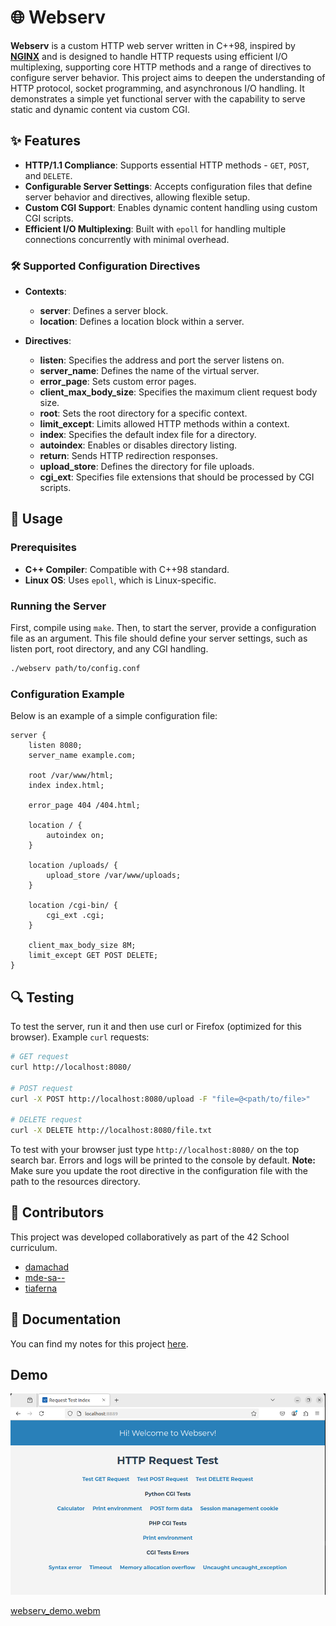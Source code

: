 # 🌐 Webserv

**Webserv** is a custom HTTP web server written in C++98, inspired by [**NGINX**](https://nginx.org/en/) and is designed to handle HTTP requests using efficient I/O multiplexing, supporting core HTTP methods and a range of directives to configure server behavior. This project aims to deepen the understanding of HTTP protocol, socket programming, and asynchronous I/O handling. It demonstrates a simple yet functional server with the capability to serve static and dynamic content via custom CGI.

## ✨ Features

- **HTTP/1.1 Compliance**: Supports essential HTTP methods - `GET`, `POST`, and `DELETE`.
- **Configurable Server Settings**: Accepts configuration files that define server behavior and directives, allowing flexible setup.
- **Custom CGI Support**: Enables dynamic content handling using custom CGI scripts.
- **Efficient I/O Multiplexing**: Built with `epoll` for handling multiple connections concurrently with minimal overhead.
  
### 🛠 Supported Configuration Directives

- **Contexts**:
  - **server**: Defines a server block.
  - **location**: Defines a location block within a server.

- **Directives**:
  - **listen**: Specifies the address and port the server listens on.
  - **server_name**: Defines the name of the virtual server.
  - **error_page**: Sets custom error pages.
  - **client_max_body_size**: Specifies the maximum client request body size.
  - **root**: Sets the root directory for a specific context.
  - **limit_except**: Limits allowed HTTP methods within a context.
  - **index**: Specifies the default index file for a directory.
  - **autoindex**: Enables or disables directory listing.
  - **return**: Sends HTTP redirection responses.
  - **upload_store**: Defines the directory for file uploads.
  - **cgi_ext**: Specifies file extensions that should be processed by CGI scripts.

## 🚀 Usage

### Prerequisites

- **C++ Compiler**: Compatible with C++98 standard.
- **Linux OS**: Uses `epoll`, which is Linux-specific.

### Running the Server
First, compile using `make`. Then, to start the server, provide a configuration file as an argument. This file should define your server settings, such as listen port, root directory, and any CGI handling.
```bash
./webserv path/to/config.conf
```
### Configuration Example
Below is an example of a simple configuration file:
```nginx
server {
    listen 8080;
    server_name example.com;

    root /var/www/html;
    index index.html;

    error_page 404 /404.html;

    location / {
        autoindex on;
    }

    location /uploads/ {
        upload_store /var/www/uploads;
    }

    location /cgi-bin/ {
        cgi_ext .cgi;
    }

    client_max_body_size 8M;
    limit_except GET POST DELETE;
}
```

## 🔍 Testing
To test the server, run it and then use curl or Firefox (optimized for this browser). Example `curl` requests:
```bash
# GET request
curl http://localhost:8080/

# POST request
curl -X POST http://localhost:8080/upload -F "file=@<path/to/file>"

# DELETE request
curl -X DELETE http://localhost:8080/file.txt
```
To test with your browser just type `http://localhost:8080/` on the top search bar.
Errors and logs will be printed to the console by default.
**Note:** Make sure you update the root directive in the configuration file with the path to the resources directory.

## 👥 Contributors

This project was developed collaboratively as part of the 42 School curriculum.

- [damachad](https://github.com/damachad)
- [mde-sa--](https://github.com/miguelsrmv)
- [tiaferna](https://github.com/TiagoMartins14)

## 📝 Documentation 
You can find my notes for this project [here](https://spicy-dirigible-2b6.notion.site/Webserver-2b27a84f4c5841dd80fb25229912e953?pvs=4).

## Demo

![webserv_demo.png](webserv_demo.png)

[webserv_demo.webm](https://github.com/user-attachments/assets/a17c65eb-5b1a-4c57-8907-6e4edffd2f83)


